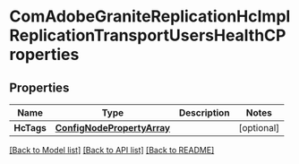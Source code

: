 # ComAdobeGraniteReplicationHcImplReplicationTransportUsersHealthCProperties

## Properties
Name | Type | Description | Notes
------------ | ------------- | ------------- | -------------
**HcTags** | [**ConfigNodePropertyArray**](configNodePropertyArray.md) |  | [optional] 

[[Back to Model list]](../README.md#documentation-for-models) [[Back to API list]](../README.md#documentation-for-api-endpoints) [[Back to README]](../README.md)


